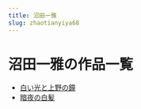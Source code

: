 ```yaml
---
title: 沼田一雅
slug: zhaotianyiya68
---
```


# 沼田一雅の作品一覧

- [白い光と上野の鐘](baiiguangtoshangyenozhongc1)
- [暗夜の白髪](anyenobaifa7a)
